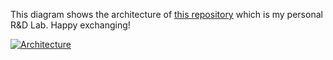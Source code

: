 This diagram shows the architecture of [this repository](https://github.com/Hongbo-Miao/hongbomiao.com) which is my personal R&D Lab. Happy exchanging!

[![Architecture](https://github.com/Hongbo-Miao/hongbomiao.com/assets/3375461/289f03d5-e167-4b69-bd54-6b8fa541d1c2)](https://github.com/Hongbo-Miao/hongbomiao.com)

